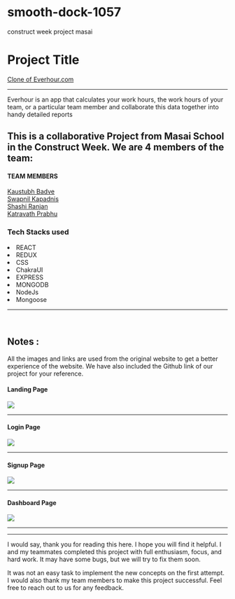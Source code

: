# smooth-dock-1057
construct week project masai
<h1>Project Title</h1> 
<a href="https://elegant-centaur-093589.netlify.app/">Clone of Everhour.com</a>
<hr>
<p> Everhour is an app that calculates your work hours, the work hours of your team, or a particular team member and collaborate  this data together into handy detailed reports</p>
<h2>This is a collaborative Project from Masai School in the Construct Week. We are 4 members of the team:</h2>
<h4>TEAM MEMBERS</h4>

<a href="https://github.com/KaustubhBadve">Kaustubh Badve</a>
<br>
<a href="https://github.com/Swapnilk98">Swapnil Kapadnis</a>
<br>
<a href="https://github.com/Sranjan4321">Shashi Ranjan</a>
<br>
<a href="https://github.com/prabhuRV">Katravath Prabhu</a>
<br>

<h3>Tech Stacks used </h3>

<li>REACT</li>
<li>REDUX </li>
<li>CSS</li>
<li>ChakraUI</li>
<li>EXPRESS</li>
<li>MONGODB</li>
<li>NodeJs</li>
<li>Mongoose</li>


<hr><br>


## Notes :
All the images and links are used from the original website to get a better experience of the website. We have also included the Github link of our project for your reference.



<h4>Landing Page</h4>

<img src="https://miro.medium.com/max/1400/1*CPej-eaRrWl-mUEBpdqx4Q.png" />
<hr>
<h4>Login Page</h4>
<img src="https://cdn-images-1.medium.com/max/800/1*8tZqGJ1Fc76Xa3D8ngjqfQ.png"/><hr>
<h4>Signup Page</h4>
<img src="https://cdn-images-1.medium.com/max/800/1*UNx1tI51MUCN_iiIIpDgCw.png"/><hr>
<h4>Dashboard Page</h4>
<img src="https://cdn-images-1.medium.com/max/800/1*j9BRgvfOvnN8N4BlV1sUEA.jpeg"/><hr>

<hr>
I would say, thank you for reading this here. I hope you will find it helpful. I and my teammates completed this project with full enthusiasm, focus, and hard work. It may have some bugs, but we will try to fix them soon.

It was not an easy task to implement the new concepts on the first attempt. I would also thank my team members to make this project successful. Feel free to reach out to us for any feedback.
